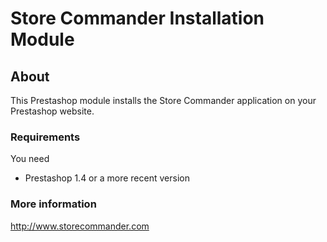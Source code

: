 # Store Commander Installation Module

## About

This Prestashop module installs the Store Commander application on your Prestashop website.

### Requirements

You need

* Prestashop 1.4 or a more recent version

### More information

http://www.storecommander.com
